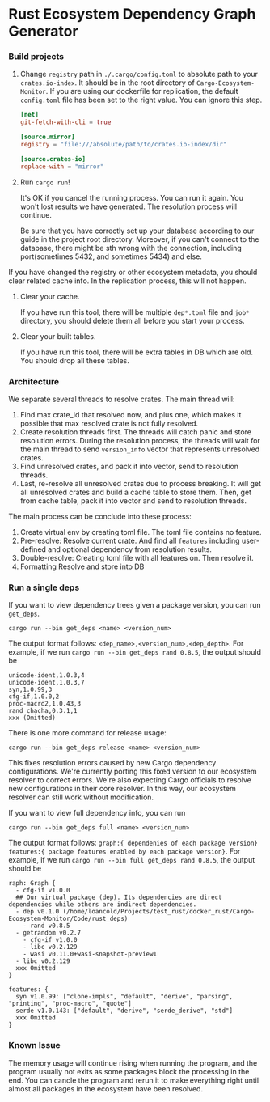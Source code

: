 
# Rust Ecosystem Dependency Graph Generator

### Build projects


1. Change `registry` path in `./.cargo/config.toml` to absolute path to your `crates.io-index`. It should be in the root directory of `Cargo-Ecosystem-Monitor`. If you are using our dockerfile for replication, the default `config.toml` file has been set to the right value. You can ignore this step.
   
   ```toml
   [net]
   git-fetch-with-cli = true

   [source.mirror]
   registry = "file:///absolute/path/to/crates.io-index/dir"

   [source.crates-io]
   replace-with = "mirror"
   ```


2. Run `cargo run`!
   
   It's OK if you cancel the running process. You can run it again. You won't lost results we have generated. The resolution process will continue.

   Be sure that you have correctly set up your database according to our guide in the project root directory. Moreover, if you can't connect to the database, there might be sth wrong with the connection, including port(sometimes 5432, and sometimes 5434) and else.


If you have changed the registry or other ecosystem metadata, you should clear related cache info. In the replication process, this will not happen.


1. Clear your cache.
   
   If you have run this tool, there will be multiple `dep*.toml` file and `job*`  directory, you should delete them all before you start your process.

2. Clear your built tables.
   
   If you have run this tool, there will be extra tables in DB which are old. You should drop all these tables.


### Architecture

We separate several threads to resolve crates. The main thread will:

1. Find max crate_id that resolved now, and plus one, which makes it possible that max resolved crate is not fully resolved.
2. Create resolution threads first. The threads will catch panic and store resolution errors. During the resolution process, the threads will wait for the main thread to send `version_info` vector that represents unresolved crates.
3. Find unresolved crates, and pack it into vector, send to resolution threads.
4. Last, re-resolve all unresolved crates due to process breaking. It will get all unresolved crates and build a cache table to store them. Then, get from cache table, pack it into vector and send to resolution threads.

The main process can be conclude into these process:

1. Create virtual env by creating toml file. The toml file contains no feature.
2. Pre-resolve: Resolve current crate. And find all `features` including user-defined and optional dependency from resolution results.
3. Double-resolve: Creating toml file with all features on. Then resolve it.
4. Formatting Resolve and store into DB

### Run a single deps

If you want to view dependency trees given a package version, you can run `get_deps`.
```Shell
cargo run --bin get_deps <name> <version_num>
```
The output format follows: `<dep_name>,<version_num>,<dep_depth>`. For example, if we run `cargo run --bin get_deps rand 0.8.5`, the output should be
```Shell
unicode-ident,1.0.3,4
unicode-ident,1.0.3,7
syn,1.0.99,3
cfg-if,1.0.0,2
proc-macro2,1.0.43,3
rand_chacha,0.3.1,1
xxx (Omitted)
```


There is one more command for release usage: 
```Shell
cargo run --bin get_deps release <name> <version_num>
```
This fixes resolution errors caused by new Cargo dependency configurations. We're currently porting this fixed version to our ecosystem resolver to correct errors. We're also expecting Cargo officials to resolve new configurations in their core resolver. In this way, our ecosystem resolver can still work without modification.


If you want to view full dependency info, you can run
```Shell
cargo run --bin get_deps full <name> <version_num>
```
The output format follows: `graph:{ dependenies of each package version} features:{ package features enabled by each package version}`. 
For example, if we run `cargo run --bin full get_deps rand 0.8.5`, the output should be
```Shell
raph: Graph {
  - cfg-if v1.0.0
  ## Our virtual package (dep). Its dependencies are direct dependencies while others are indirect dependencies.
  - dep v0.1.0 (/home/loancold/Projects/test_rust/docker_rust/Cargo-Ecosystem-Monitor/Code/rust_deps)
    - rand v0.8.5
  - getrandom v0.2.7
    - cfg-if v1.0.0
    - libc v0.2.129
    - wasi v0.11.0+wasi-snapshot-preview1
  - libc v0.2.129
  xxx Omitted
}

features: {
  syn v1.0.99: ["clone-impls", "default", "derive", "parsing", "printing", "proc-macro", "quote"]
  serde v1.0.143: ["default", "derive", "serde_derive", "std"]
  xxx Omitted
}
```

### Known Issue

The memory usage will continue rising when running the program, and the program usually not exits as some packages block the processing in the end. You can cancle the program and rerun it to make everything right until almost all packages in the ecosystem have been resolved.